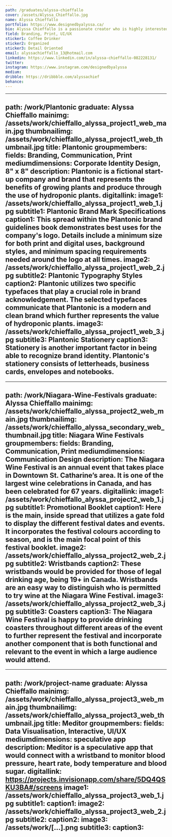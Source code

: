```yaml
---
path: /graduates/alyssa-chieffallo
cover: /assets/Alyssa_Chieffallo.jpg
name: Alyssa Chieffallo
portfolio: https://www.designedbyalyssa.ca/
bio: Alyssa Chieffallo is a passionate creator who is highly interested in print design and branding. There is something she finds rewarding about seeing a final printed piece in real life and off the screen. Other interests of Alyssa’s consist of typography and UX/UI design. If Alyssa isn’t thinking about design or working on a project you can probably find her in Sephora where she feeds her “addiction” of being a makeup junkie.
field: Branding, Print, UI/UX
sticker1: Coffee Drinker
sticker2: Organized
sticker3: Detail Oriented
email: alyssachieffallo_13@hotmail.com
linkedin: https://www.linkedin.com/in/alyssa-chieffallo-082228131/
twitter:
instagram: https://www.instagram.com/designedbyalyssa
medium:
dribble: https://dribbble.com/alyssachief
behance:
---
```


---
path: /work/Plantonic
graduate: Alyssa Chieffallo
mainimg: /assets/work/chieffallo_alyssa_project1_web_main.jpg
thumbnailimg: /assets/work/chieffallo_alyssa_project1_web_thumbnail.jpg
title: Plantonic
groupmembers:
fields: Branding, Communication, Print
mediumdimensions: Corporate Identity Design, 8" x 8"
description: Plantonic is a fictional start-up company and brand that represents the benefits of growing plants and produce through the use of hydroponic plants.
digitallink:
image1: /assets/work/chieffallo_alyssa_project1_web_1.jpg
subtitle1: Plantonic Brand Mark Specifications
caption1: This spread within the Plantonic brand guidelines book demonstrates best uses for the company's logo. Details include a minimum size for both print and digital uses, background styles, and minimum spacing requirements needed around the logo at all times.
image2: /assets/work/chieffallo_alyssa_project1_web_2.jpg
subtitle2: Plantonic Typography Styles
caption2: Plantonic utilizes two specific typefaces that play a crucial role in brand acknowledgement. The selected typefaces communicate that Plantonic is a modern and clean brand which further represents the value of hydroponic plants.
image3: /assets/work/chieffallo_alyssa_project1_web_3.jpg
subtitle3: Plantonic Stationery 
caption3: Stationery is another important factor in being able to recognize brand identity. Plantonic's stationery consists of letterheads, business cards, envelopes and notebooks.
---

---
path: /work/Niagara-Wine-Festivals
graduate: Alyssa Chieffallo
mainimg: /assets/work/chieffallo_alyssa_project2_web_main.jpg
thumbnailimg: /assets/work/chieffallo_alyssa_secondary_web_thumbnail.jpg
title: Niagara Wine Festivals
groupmembers:
fields: Branding, Communication, Print
mediumdimensions: Communication Design
description: The Niagara Wine Festival is an annual event that takes place in Downtown St. Catharine’s area. It is one of the largest wine celebrations in Canada, and has been celebrated for 67 years.
digitallink:
image1: /assets/work/chieffallo_alyssa_project2_web_1.jpg
subtitle1: Promotional Booklet
caption1: Here is the main, inside spread that utilizes a gate fold to display the different festival dates and events. It incorporates the festival colours according to season, and is the main focal point of this festival booklet.
image2: /assets/work/chieffallo_alyssa_project2_web_2.jpg
subtitle2: Wristbands
caption2: These wristbands would be provided for those of legal drinking age, being 19+ in Canada. Wristbands are an easy way to distinguish who is permitted to try wine at the Niagara Wine Festival.
image3: /assets/work/chieffallo_alyssa_project2_web_3.jpg
subtitle3: Coasters
caption3: The Niagara Wine Festival is happy to provide drinking coasters throughout different areas of the event to further represent the festival and incorporate another component that is both functional and relevant to the event in which a large audience would attend. 
---

---
path: /work/project-name
graduate: Alyssa Chieffallo
mainimg: /assets/work/chieffallo_alyssa_project3_web_main.jpg
thumbnailimg: /assets/work/chieffallo_alyssa_project3_web_thumbnail.jpg
title: Meditor
groupmembers:
fields: Data Visualisation, Interactive, UI/UX
mediumdimensions: speculative app
description: Meditor is a speculative app that would connect with a wristband to monitor blood pressure, heart rate, body temperature and blood sugar.
digitallink: https://projects.invisionapp.com/share/5DQ4QSKU3BA#/screens
image1: /assets/work/chieffallo_alyssa_project3_web_1.jpg
subtitle1:
caption1:
image2: /assets/work/chieffallo_alyssa_project3_web_2.jpg
subtitle2:
caption2:
image3: /assets/work/[...].png
subtitle3:
caption3:
---
